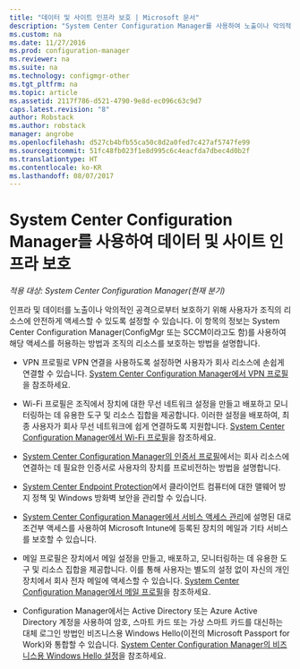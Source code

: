 ```yaml
---
title: "데이터 및 사이트 인프라 보호 | Microsoft 문서"
description: "System Center Configuration Manager를 사용하여 노출이나 악의적인 공격으로부터 조직의 리소스를 보호하는 방법에 대해 알아봅니다."
ms.custom: na
ms.date: 11/27/2016
ms.prod: configuration-manager
ms.reviewer: na
ms.suite: na
ms.technology: configmgr-other
ms.tgt_pltfrm: na
ms.topic: article
ms.assetid: 2117f786-d521-4790-9e8d-ec096c63c9d7
caps.latest.revision: "8"
author: Robstack
ms.author: robstack
manager: angrobe
ms.openlocfilehash: d527cb4bfb55ca50c8d2a0fed7c427af5747fe99
ms.sourcegitcommit: 51fc48fb023f1e8d995c6c4eacfda7dbec4d0b2f
ms.translationtype: HT
ms.contentlocale: ko-KR
ms.lasthandoff: 08/07/2017
---
```

# <a name="protect-data-and-site-infrastructure-with-system-center-configuration-manager"></a>System Center Configuration Manager를 사용하여 데이터 및 사이트 인프라 보호

*적용 대상: System Center Configuration Manager(현재 분기)*


인프라 및 데이터를 노출이나 악의적인 공격으로부터 보호하기 위해 사용자가 조직의 리소스에 안전하게 액세스할 수 있도록 설정할 수 있습니다. 이 항목의 정보는 System Center Configuration Manager(ConfigMgr 또는 SCCM이라고도 함)를 사용하여 해당 액세스를 허용하는 방법과 조직의 리소스를 보호하는 방법을 설명합니다.  

-   VPN 프로필로 VPN 연결을 사용하도록 설정하면 사용자가 회사 리소스에 손쉽게 연결할 수 있습니다. [System Center Configuration Manager에서 VPN 프로필](../deploy-use/vpn-profiles.md)을 참조하세요.  

-   Wi-Fi 프로필은 조직에서 장치에 대한 무선 네트워크 설정을 만들고 배포하고 모니터링하는 데 유용한 도구 및 리소스 집합을 제공합니다. 이러한 설정을 배포하여, 최종 사용자가 회사 무선 네트워크에 쉽게 연결하도록 지원합니다. [System Center Configuration Manager에서 Wi-Fi 프로필](/sccm/protect/deploy-use/create-wifi-profiles)을 참조하세요.  

-   [System Center Configuration Manager의 인증서 프로필](../deploy-use/introduction-to-certificate-profiles.md)에서는 회사 리소스에 연결하는 데 필요한 인증서로 사용자의 장치를 프로비전하는 방법을 설명합니다.  

-   [System Center Endpoint Protection](../deploy-use/endpoint-protection.md)에서 클라이언트 컴퓨터에 대한 맬웨어 방지 정책 및 Windows 방화벽 보안을 관리할 수 있습니다.  

-   [System Center Configuration Manager에서 서비스 액세스 관리](../deploy-use/manage-access-to-services.md)에 설명된 대로 조건부 액세스를 사용하여 Microsoft Intune에 등록된 장치의 메일과 기타 서비스를 보호할 수 있습니다.  

-   메일 프로필은 장치에서 메일 설정을 만들고, 배포하고, 모니터링하는 데 유용한 도구 및 리소스 집합을 제공합니다. 이를 통해 사용자는 별도의 설정 없이 자신의 개인 장치에서 회사 전자 메일에 액세스할 수 있습니다. [System Center Configuration Manager에서 메일 프로필](../deploy-use/introduction-to-email-profiles.md)을 참조하세요.  

-   Configuration Manager에서는 Active Directory 또는 Azure Active Directory 계정을 사용하여 암호, 스마트 카드 또는 가상 스마트 카드를 대신하는 대체 로그인 방법인 비즈니스용 Windows Hello(이전의 Microsoft Passport for Work)와 통합할 수 있습니다. [System Center Configuration Manager의 비즈니스용 Windows Hello 설정](../deploy-use/windows-hello-for-business-settings.md)을 참조하세요.  
